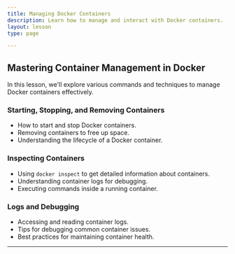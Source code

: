 ```yaml
---
title: Managing Docker Containers
description: Learn how to manage and interact with Docker containers.
layout: lesson
type: page

---
```


## Mastering Container Management in Docker

In this lesson, we'll explore various commands and techniques to manage Docker containers effectively.

### Starting, Stopping, and Removing Containers

- How to start and stop Docker containers.
- Removing containers to free up space.
- Understanding the lifecycle of a Docker container.

### Inspecting Containers

- Using `docker inspect` to get detailed information about containers.
- Understanding container logs for debugging.
- Executing commands inside a running container.

### Logs and Debugging

- Accessing and reading container logs.
- Tips for debugging common container issues.
- Best practices for maintaining container health.

---
